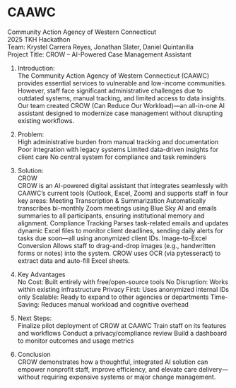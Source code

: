 # CAAWC

Community Action Agency of Western Connecticut<br>
2025 TKH Hackathon
<br>
Team: Krystel Carrera Reyes, Jonathan Slater, Daniel Quintanilla<br>
Project Title: CROW – AI-Powered Case Management Assistant

1. Introduction:<br>
The Community Action Agency of Western Connecticut (CAAWC) provides essential services to vulnerable and low-income communities. However, staff face significant administrative challenges due to outdated systems, manual tracking, and limited access to data insights. Our team created CROW (Can Reduce Our Workload)—an all-in-one AI assistant designed to modernize case management without disrupting existing workflows.

2. Problem:<br>
High administrative burden from manual tracking and documentation
Poor integration with legacy systems
Limited data-driven insights for client care
No central system for compliance and task reminders

3. Solution:<br> CROW<br>
CROW is an AI-powered digital assistant that integrates seamlessly with CAAWC’s current tools (Outlook, Excel, Zoom) and supports staff in four key areas:
Meeting Transcription & Summarization
Automatically transcribes bi-monthly Zoom meetings using Blue Sky AI and emails summaries to all participants, ensuring institutional memory and alignment.
Compliance Tracking
Parses task-related emails and updates dynamic Excel files to monitor client deadlines, sending daily alerts for tasks due soon—all using anonymized client IDs.
Image-to-Excel Conversion
Allows staff to drag-and-drop images (e.g., handwritten forms or notes) into the system. CROW uses OCR (via pytesseract) to extract data and auto-fill Excel sheets.

4. Key Advantages<br>
No Cost: Built entirely with free/open-source tools
No Disruption: Works within existing infrastructure
Privacy First: Uses anonymized internal IDs only
Scalable: Ready to expand to other agencies or departments
Time-Saving: Reduces manual workload and cognitive overhead

5. Next Steps:<br>
Finalize pilot deployment of CROW at CAAWC
Train staff on its features and workflows
Conduct a privacy/compliance review
Build a dashboard to monitor outcomes and usage metrics

6. Conclusion<br>
CROW demonstrates how a thoughtful, integrated AI solution can empower nonprofit staff, improve efficiency, and elevate care delivery—without requiring expensive systems or major change management.

